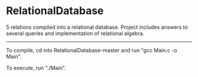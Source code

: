 # RelationalDatabase
5 relations compiled into a relational database. Project includes answers to several queries and implementation of relational algebra.

---

To compile, cd into RelationalDatabase-master and run "gcc Main.c -o Main".

To execute, run "./Main".
